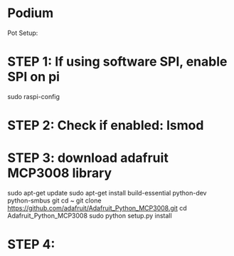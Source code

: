 # Podium

Pot Setup:
# STEP 1: If using software SPI, enable SPI on pi
  sudo raspi-config
# STEP 2: Check if enabled: lsmod
# STEP 3: download adafruit MCP3008 library
  sudo apt-get update
  sudo apt-get install build-essential python-dev python-smbus git
  cd ~
  git clone https://github.com/adafruit/Adafruit_Python_MCP3008.git
  cd Adafruit_Python_MCP3008
  sudo python setup.py install
# STEP 4: 
